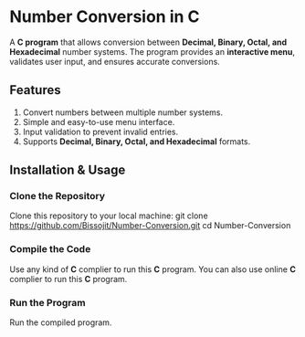 # Number Conversion in C

A **C program** that allows conversion between **Decimal, Binary, Octal, and Hexadecimal** number systems. The program provides an **interactive menu**, validates user input, and ensures accurate conversions.

## Features

1. Convert numbers between multiple number systems. 
2. Simple and easy-to-use menu interface.
3. Input validation to prevent invalid entries.  
4. Supports **Decimal, Binary, Octal, and Hexadecimal** formats.

## Installation & Usage

### Clone the Repository
Clone this repository to your local machine:
git clone https://github.com/Bissojit/Number-Conversion.git
cd Number-Conversion


### Compile the Code
Use any kind of **C** complier to run this **C** program. You can also use online **C** complier to run this **C** program.

### Run the Program
Run the compiled program.
